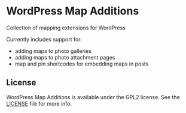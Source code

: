 WordPress Map Additions
=======================

Collection of mapping extensions for WordPress

Currently includes support for:

- adding maps to photo galleries
- adding maps to photo attachment pages
- map and pin shortcodes for embedding maps in posts

License
-------

WordPress Map Additions is available under the GPL2 license. See the [LICENSE](LICENSE) file for more info.
